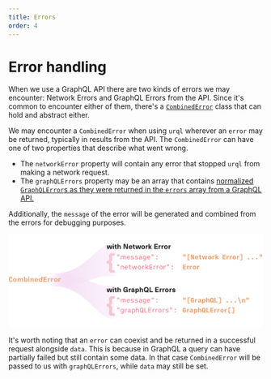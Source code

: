 ```yaml
---
title: Errors
order: 4
---
```


# Error handling

When we use a GraphQL API there are two kinds of errors we may encounter: Network Errors and GraphQL
Errors from the API. Since it's common to encounter either of them, there's a
[`CombinedError`](../api/core.md#combinederror-class) class that can hold and abstract either.

We may encounter a `CombinedError` when using `urql` wherever an `error` may be returned, typically
in results from the API. The `CombinedError` can have one of two properties that describe what went
wrong.

- The `networkError` property will contain any error that stopped `urql` from making a network
  request.
- The `graphQLErrors` property may be an array that contains [normalized `GraphQLError`s as they
  were returned in the `errors` array from a GraphQL API.](https://graphql.org/graphql-js/error/)

Additionally, the `message` of the error will be generated and combined from the errors for
debugging purposes.

![Combined errors](../assets/urql-combined-error.png)

It's worth noting that an `error` can coexist and be returned in a successful request alongside
`data`. This is because in GraphQL a query can have partially failed but still contain some data.
In that case `CombinedError` will be passed to us with `graphQLErrors`, while `data` may still be
set.
